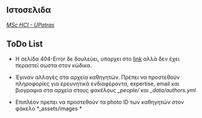 ## Ιστοσελιδα

[*MSc HCI - UPatras*](https://moya10.github.io/site-gr)

## ToDo List

- Η σελίδα 404-Error δε δουλεύει, υπαρχει στο [link](https://moya10.github.io/site-gr/site-en) αλλά δεν έχει περαστεί σωστα στον κώδικα.

- Έγιναν αλλαγές στα αρχεία καθηγητών.  Πρέπει να προστεθούν πληροφορίες για ερευνητικά ενδιαφέροντα, expertise, email και βιογραφια στα αρχεία στους φακέλους *_people/*  και *_data/authors.yml*

- Επιπλέον πρεπει να προστεθούν τα photo ID των καθηγητών στον φάκελο *_assets/images *
